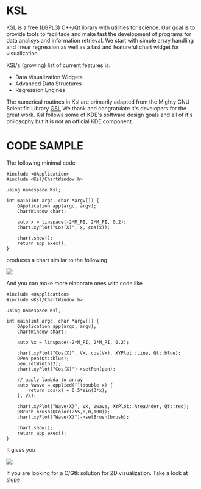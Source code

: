 KSL
===

KSL is a free (LGPL3) C++/Qt library with utilities for science. Our goal
is to provide tools to facilitade and make fast the development of programs
for data analisys and information retrieval. We start with simple array
handling and linear regression as well as a fast and featureful chart
widget for visualization.

KSL's (growing) list of current features is:

   * Data Visualization Widgets
   * Advanced Data Structures
   * Regression Engines

The numerical routines in Ksl are primarily adapted from the Mighty GNU
Scientific Library [GSL](http://www.gnu.org/software/gsl)
We thank and congratulate it's developers for the great work. Ksl follows
some of KDE's software design goals and all of it's philosophy but it is
not an official KDE component.

# CODE SAMPLE

The following minimal code

    #include <QApplication>
    #include <Ksl/ChartWindow.h>

    using namespace Ksl;

    int main(int argc, char *argv[]) {
        QApplication app(argc, argv);
        ChartWindow chart;
        
        auto x = linspace(-2*M_PI, 2*M_PI, 0.2);
        chart.xyPlot("Cos(X)", x, cos(x));
        
        chart.show();
        return app.exec();
    }

produces a chart similar to the following

 ![](https://github.com/elvismt/Ksl/blob/master/tests/chart1.png)

And you can make more elaborate ones with code like

    
    #include <QApplication>
    #include <Ksl/ChartWindow.h>
    
    using namespace Ksl;
    
    int main(int argc, char *argv[]) {
        QApplication app(argc, argv);
        ChartWindow chart;
        
        auto Vx = linspace(-2*M_PI, 2*M_PI, 0.2);
        
        chart.xyPlot("Cos(X)", Vx, cos(Vx), XYPlot::Line, Qt::blue);
        QPen pen(Qt::blue);
        pen.setWidth(2);
        chart.xyPlot("Cos(X)")->setPen(pen);
        
        // apply lambda to array
        auto Vwave = applied([](double x) {
            return cos(x) + 0.5*sin(3*x);
        }, Vx);
        
        chart.xyPlot("Wave(X)", Vx, Vwave, XYPlot::AreaUnder, Qt::red);
        QBrush brush(QColor(255,0,0,100));
        chart.xyPlot("Wave(X)")->setBrush(brush);
        
        chart.show();
        return app.exec();
    }

It gives you

 ![](https://github.com/elvismt/Ksl/blob/master/tests/chart2.png)

If you are looking for a C/Gtk solution for 2D visualization. Take a look
at [slope](https://github.com/elvismt/slope)
